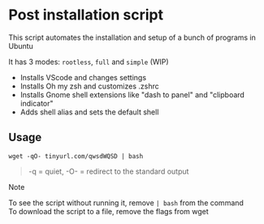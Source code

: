 # Post installation script

This script automates the installation and setup of a bunch of programs in Ubuntu

It has 3 modes: `rootless`, `full` and `simple` (WIP)

- Installs VScode and changes settings
- Installs Oh my zsh and customizes .zshrc
- Installs Gnome shell extensions like "dash to panel" and "clipboard indicator"
- Adds shell alias and sets the default shell

## Usage

```
wget -qO- tinyurl.com/qwsdWQSD | bash
```
> -q = quiet, -O- = redirect to the standard output

> [!NOTE]
> To see the script without running it, remove `| bash` from the command \
> To download the script to a file, remove the flags from wget

